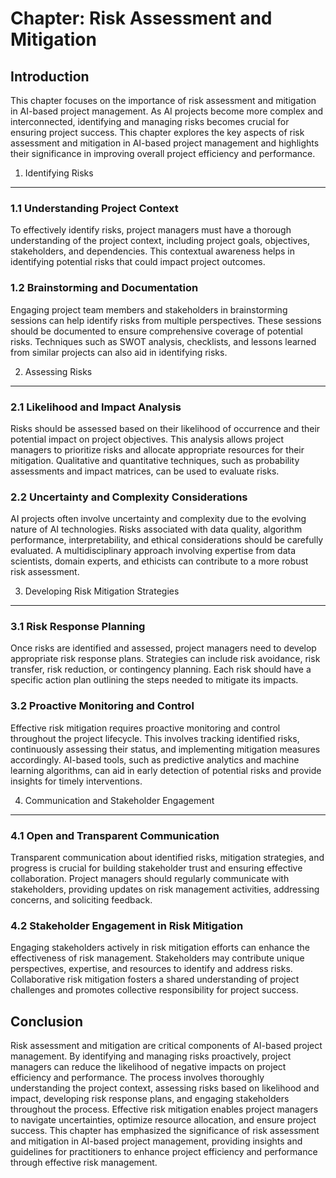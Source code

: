 Chapter: Risk Assessment and Mitigation
=======================================

Introduction
------------

This chapter focuses on the importance of risk assessment and mitigation in AI-based project management. As AI projects become more complex and interconnected, identifying and managing risks becomes crucial for ensuring project success. This chapter explores the key aspects of risk assessment and mitigation in AI-based project management and highlights their significance in improving overall project efficiency and performance.

1. Identifying Risks
--------------------

### 1.1 Understanding Project Context

To effectively identify risks, project managers must have a thorough understanding of the project context, including project goals, objectives, stakeholders, and dependencies. This contextual awareness helps in identifying potential risks that could impact project outcomes.

### 1.2 Brainstorming and Documentation

Engaging project team members and stakeholders in brainstorming sessions can help identify risks from multiple perspectives. These sessions should be documented to ensure comprehensive coverage of potential risks. Techniques such as SWOT analysis, checklists, and lessons learned from similar projects can also aid in identifying risks.

2. Assessing Risks
------------------

### 2.1 Likelihood and Impact Analysis

Risks should be assessed based on their likelihood of occurrence and their potential impact on project objectives. This analysis allows project managers to prioritize risks and allocate appropriate resources for their mitigation. Qualitative and quantitative techniques, such as probability assessments and impact matrices, can be used to evaluate risks.

### 2.2 Uncertainty and Complexity Considerations

AI projects often involve uncertainty and complexity due to the evolving nature of AI technologies. Risks associated with data quality, algorithm performance, interpretability, and ethical considerations should be carefully evaluated. A multidisciplinary approach involving expertise from data scientists, domain experts, and ethicists can contribute to a more robust risk assessment.

3. Developing Risk Mitigation Strategies
----------------------------------------

### 3.1 Risk Response Planning

Once risks are identified and assessed, project managers need to develop appropriate risk response plans. Strategies can include risk avoidance, risk transfer, risk reduction, or contingency planning. Each risk should have a specific action plan outlining the steps needed to mitigate its impacts.

### 3.2 Proactive Monitoring and Control

Effective risk mitigation requires proactive monitoring and control throughout the project lifecycle. This involves tracking identified risks, continuously assessing their status, and implementing mitigation measures accordingly. AI-based tools, such as predictive analytics and machine learning algorithms, can aid in early detection of potential risks and provide insights for timely interventions.

4. Communication and Stakeholder Engagement
-------------------------------------------

### 4.1 Open and Transparent Communication

Transparent communication about identified risks, mitigation strategies, and progress is crucial for building stakeholder trust and ensuring effective collaboration. Project managers should regularly communicate with stakeholders, providing updates on risk management activities, addressing concerns, and soliciting feedback.

### 4.2 Stakeholder Engagement in Risk Mitigation

Engaging stakeholders actively in risk mitigation efforts can enhance the effectiveness of risk management. Stakeholders may contribute unique perspectives, expertise, and resources to identify and address risks. Collaborative risk mitigation fosters a shared understanding of project challenges and promotes collective responsibility for project success.

Conclusion
----------

Risk assessment and mitigation are critical components of AI-based project management. By identifying and managing risks proactively, project managers can reduce the likelihood of negative impacts on project efficiency and performance. The process involves thoroughly understanding the project context, assessing risks based on likelihood and impact, developing risk response plans, and engaging stakeholders throughout the process. Effective risk mitigation enables project managers to navigate uncertainties, optimize resource allocation, and ensure project success. This chapter has emphasized the significance of risk assessment and mitigation in AI-based project management, providing insights and guidelines for practitioners to enhance project efficiency and performance through effective risk management.

